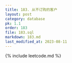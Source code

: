 ```yaml
---
title: 183. 从不订购的客户
layout: post
category: database
pk: 1.1
order: 183
file: 183.sql
markdown: 183.md
last_modified_at: 2023-08-11
---
```


{% include leetcode.md %}
